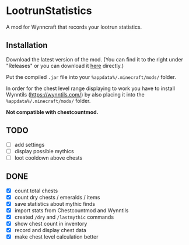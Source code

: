 # LootrunStatistics

A mod for Wynncraft that records your lootrun statistics.

## Installation

Download the latest version of the mod. (You can find it to the right under "Releases" or you can download it [here](https://github.com/McPlayHD/LootrunStatistics/releases/download/beta-v0.4/lootrunstatistics-0.4.jar) directly.)

Put the compiled `.jar` file into your `%appdata%/.minecraft/mods/` folder.

In order for the chest level range displaying to work you have to install Wynntils (https://wynntils.com/) by also placing it into the `%appdata%/.minecraft/mods/` folder.

**Not compatible with chestcountmod.**

## TODO

- [ ] add settings
- [ ] display possible mythics
- [ ] loot cooldown above chests

## DONE

- [x] count total chests
- [x] count dry chests / emeralds / items
- [x] save statistics about mythic finds
- [x] import stats from Chestcountmod and Wynntils
- [x] created `/dry` and `/lastmythic` commands
- [x] show chest count in inventory
- [x] record and display chest data
- [x] make chest level calculation better
